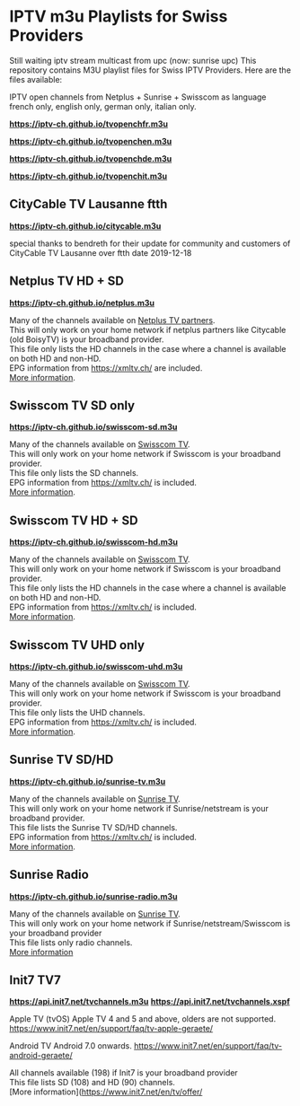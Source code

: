 # IPTV m3u Playlists for Swiss Providers

Still waiting iptv stream multicast from upc (now: sunrise upc)
This repository contains M3U playlist files for Swiss IPTV Providers. Here are the files available:

IPTV open channels from Netplus + Sunrise + Swisscom as language french only, english only, german only, italian only.

**https://iptv-ch.github.io/tvopenchfr.m3u**

**https://iptv-ch.github.io/tvopenchen.m3u**

**https://iptv-ch.github.io/tvopenchde.m3u**

**https://iptv-ch.github.io/tvopenchit.m3u**

## CityCable TV Lausanne ftth

**https://iptv-ch.github.io/citycable.m3u**

special thanks to bendreth for their update for community and customers of CityCable TV Lausanne over ftth date 2019-12-18

## Netplus TV HD + SD

**https://iptv-ch.github.io/netplus.m3u**

Many of the channels available on [Netplus TV partners](https://citycable.ch/tv/chaines-tv/tv-numerique/).<br>
This will only work on your home network if netplus partners like Citycable (old BoisyTV) is your broadband provider.<br>
This file only lists the HD channels in the case where a channel is available on both HD and non-HD.<br>
EPG information from https://xmltv.ch/ are included.<br>
[More information](https://www.regardtv.net/t7600-netplus-iptv-gratuit-free).


## Swisscom TV SD only

**https://iptv-ch.github.io/swisscom-sd.m3u**

Many of the channels available on [Swisscom TV](https://www.swisscom.ch/en/residential/internet-television-fixednetwork/swisscom-tv.html).<br>
This will only work on your home network if Swisscom is your broadband provider.<br>
This file only lists the SD channels.<br>
EPG information from https://xmltv.ch/ is included.<br>
[More information](https://www.regardtv.net/t6105-flux-iptv-swisscom).


## Swisscom TV HD + SD

**https://iptv-ch.github.io/swisscom-hd.m3u**

Many of the channels available on [Swisscom TV](https://www.swisscom.ch/en/residential/internet-television-fixednetwork/swisscom-tv.html).<br>
This will only work on your home network if Swisscom is your broadband provider.<br>
This file only lists the HD channels in the case where a channel is available on both HD and non-HD.<br>
EPG information from https://xmltv.ch/ is included.<br>
[More information](https://www.regardtv.net/t6105-flux-iptv-swisscom).

## Swisscom TV UHD only

**https://iptv-ch.github.io/swisscom-uhd.m3u**

Many of the channels available on [Swisscom TV](https://www.swisscom.ch/en/residential/internet-television-fixednetwork/swisscom-tv.html).<br>
This will only work on your home network if Swisscom is your broadband provider.<br>
This file only lists the UHD channels.<br>
EPG information from https://xmltv.ch/ is included.<br>
[More information]( https://www.regardtv.net/t6105p325-flux-iptv-swisscom#77698 ).


## Sunrise TV SD/HD

**https://iptv-ch.github.io/sunrise-tv.m3u**

Many of the channels available on [Sunrise TV](https://sunrise.ch/tv).<br>
This will only work on your home network if Sunrise/netstream is your broadband provider.<br>
This file lists the Sunrise TV SD/HD channels.<br>
EPG information from https://xmltv.ch/ is included.<br>
[More information](https://www.regardtv.net/t6207-sunrise-iptv-libre-en-clair-non-brouille).

## Sunrise Radio

**https://iptv-ch.github.io/sunrise-radio.m3u**

Many of the channels available on [Sunrise TV](https://sunrise.ch/tv).<br>
This will only work on your home network if Sunrise/netstream/Swisscom is your broadband provider<br>
This file lists only radio channels.<br>
[More information](https://www.regardtv.net/t6207-sunrise-iptv-libre-en-clair-non-brouille)

## Init7 TV7

**https://api.init7.net/tvchannels.m3u**
**https://api.init7.net/tvchannels.xspf**

Apple TV (tvOS) Apple TV 4 and 5 and above, olders are not supported.
https://www.init7.net/en/support/faq/tv-apple-geraete/

Android TV Android 7.0 onwards.
https://www.init7.net/en/support/faq/tv-android-geraete/


All channels available (198) if Init7 is your broadband provider<br>
This file lists SD (108) and HD (90) channels.<br>
[More information](https://www.init7.net/en/tv/offer/
